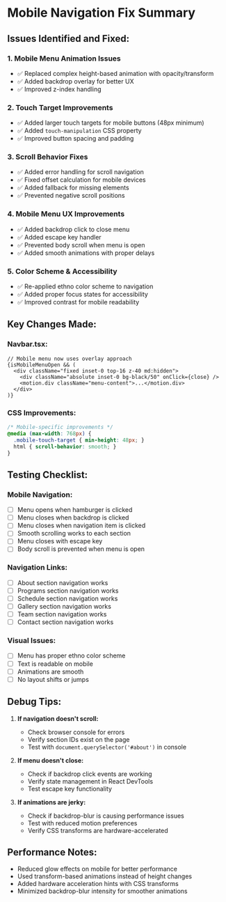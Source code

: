 # Mobile Navigation Fix Summary

## Issues Identified and Fixed:

### 1. **Mobile Menu Animation Issues**
- ✅ Replaced complex height-based animation with opacity/transform
- ✅ Added backdrop overlay for better UX
- ✅ Improved z-index handling

### 2. **Touch Target Improvements**
- ✅ Added larger touch targets for mobile buttons (48px minimum)
- ✅ Added `touch-manipulation` CSS property
- ✅ Improved button spacing and padding

### 3. **Scroll Behavior Fixes**
- ✅ Added error handling for scroll navigation
- ✅ Fixed offset calculation for mobile devices
- ✅ Added fallback for missing elements
- ✅ Prevented negative scroll positions

### 4. **Mobile Menu UX Improvements**
- ✅ Added backdrop click to close menu
- ✅ Added escape key handler
- ✅ Prevented body scroll when menu is open
- ✅ Added smooth animations with proper delays

### 5. **Color Scheme & Accessibility**
- ✅ Re-applied ethno color scheme to navigation
- ✅ Added proper focus states for accessibility
- ✅ Improved contrast for mobile readability

## Key Changes Made:

### Navbar.tsx:
```tsx
// Mobile menu now uses overlay approach
{isMobileMenuOpen && (
  <div className="fixed inset-0 top-16 z-40 md:hidden">
    <div className="absolute inset-0 bg-black/50" onClick={close} />
    <motion.div className="menu-content">...</motion.div>
  </div>
)}
```

### CSS Improvements:
```css
/* Mobile-specific improvements */
@media (max-width: 768px) {
  .mobile-touch-target { min-height: 48px; }
  html { scroll-behavior: smooth; }
}
```

## Testing Checklist:

### Mobile Navigation:
- [ ] Menu opens when hamburger is clicked
- [ ] Menu closes when backdrop is clicked
- [ ] Menu closes when navigation item is clicked
- [ ] Smooth scrolling works to each section
- [ ] Menu closes with escape key
- [ ] Body scroll is prevented when menu is open

### Navigation Links:
- [ ] About section navigation works
- [ ] Programs section navigation works
- [ ] Schedule section navigation works
- [ ] Gallery section navigation works
- [ ] Team section navigation works
- [ ] Contact section navigation works

### Visual Issues:
- [ ] Menu has proper ethno color scheme
- [ ] Text is readable on mobile
- [ ] Animations are smooth
- [ ] No layout shifts or jumps

## Debug Tips:

1. **If navigation doesn't scroll:**
   - Check browser console for errors
   - Verify section IDs exist on the page
   - Test with `document.querySelector('#about')` in console

2. **If menu doesn't close:**
   - Check if backdrop click events are working
   - Verify state management in React DevTools
   - Test escape key functionality

3. **If animations are jerky:**
   - Check if backdrop-blur is causing performance issues
   - Test with reduced motion preferences
   - Verify CSS transforms are hardware-accelerated

## Performance Notes:

- Reduced glow effects on mobile for better performance
- Used transform-based animations instead of height changes
- Added hardware acceleration hints with CSS transforms
- Minimized backdrop-blur intensity for smoother animations
